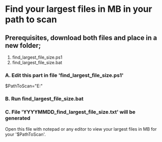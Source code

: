 # Find your largest files in MB in your path to scan

## Prerequisites, download both files and place in a new folder;
1. find_largest_file_size.ps1
2. find_largest_file_size.bat

### A. Edit this part in file 'find_largest_file_size.ps1'
$PathToScan="E:\"

### B. Run find_largest_file_size.bat

### C. File 'YYYYMMDD_find_largest_file_size.txt' will be generated
Open this file with notepad or any editor to view your largest files in MB for your '$PathToScan'.
